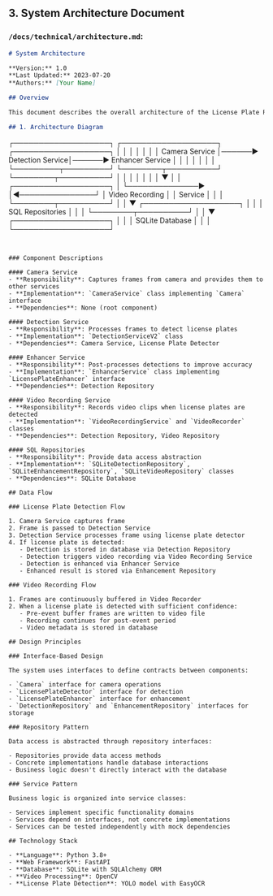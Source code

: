 ## 3. System Architecture Document

### `/docs/technical/architecture.md`:

~~~markdown
# System Architecture

**Version:** 1.0
**Last Updated:** 2023-07-20
**Authors:** [Your Name]

## Overview

This document describes the overall architecture of the License Plate Recognition System, focusing on the relationships between components and the data flow through the system.

## 1. Architecture Diagram

~~~
┌───────────────────┐      ┌───────────────────┐      ┌───────────────────┐
│                   │      │                   │      │                   │
│  Camera Service   │──────▶  Detection Service│──────▶ Enhancer Service │
│                   │      │                   │      │                   │
└─────────┬─────────┘      └────────┬──────────┘      └────────┬──────────┘
          │                         │                          │
          │                         │                          │
          │                         ▼                          │
          │              ┌───────────────────┐                 │
          └──────────────▶                   │◀───────────────┘
                         │ Video Recording   │
                         │     Service       │
                         │                   │
                         └────────┬──────────┘
                                  │
                                  │
                                  ▼
                         ┌───────────────────┐
                         │                   │
                         │  SQL Repositories │
                         │                   │
                         └────────┬──────────┘
                                  │
                                  │
                                  ▼
                         ┌───────────────────┐
                         │                   │
                         │  SQLite Database  │
                         │                   │
                         └───────────────────┘

~~~


### Component Descriptions

#### Camera Service
- **Responsibility**: Captures frames from camera and provides them to other services
- **Implementation**: `CameraService` class implementing `Camera` interface
- **Dependencies**: None (root component)

#### Detection Service
- **Responsibility**: Processes frames to detect license plates
- **Implementation**: `DetectionServiceV2` class
- **Dependencies**: Camera Service, License Plate Detector

#### Enhancer Service
- **Responsibility**: Post-processes detections to improve accuracy
- **Implementation**: `EnhancerService` class implementing `LicensePlateEnhancer` interface
- **Dependencies**: Detection Repository

#### Video Recording Service
- **Responsibility**: Records video clips when license plates are detected
- **Implementation**: `VideoRecordingService` and `VideoRecorder` classes
- **Dependencies**: Detection Repository, Video Repository

#### SQL Repositories
- **Responsibility**: Provide data access abstraction
- **Implementation**: `SQLiteDetectionRepository`, `SQLiteEnhancementRepository`, `SQLiteVideoRepository` classes
- **Dependencies**: SQLite Database

## Data Flow

### License Plate Detection Flow

1. Camera Service captures frame
2. Frame is passed to Detection Service
3. Detection Service processes frame using license plate detector
4. If license plate is detected:
   - Detection is stored in database via Detection Repository
   - Detection triggers video recording via Video Recording Service
   - Detection is enhanced via Enhancer Service
   - Enhanced result is stored via Enhancement Repository

### Video Recording Flow

1. Frames are continuously buffered in Video Recorder
2. When a license plate is detected with sufficient confidence:
   - Pre-event buffer frames are written to video file
   - Recording continues for post-event period
   - Video metadata is stored in database

## Design Principles

### Interface-Based Design

The system uses interfaces to define contracts between components:

- `Camera` interface for camera operations
- `LicensePlateDetector` interface for detection
- `LicensePlateEnhancer` interface for enhancement
- `DetectionRepository` and `EnhancementRepository` interfaces for storage

### Repository Pattern

Data access is abstracted through repository interfaces:

- Repositories provide data access methods
- Concrete implementations handle database interactions
- Business logic doesn't directly interact with the database

### Service Pattern

Business logic is organized into service classes:

- Services implement specific functionality domains
- Services depend on interfaces, not concrete implementations
- Services can be tested independently with mock dependencies

## Technology Stack

- **Language**: Python 3.8+
- **Web Framework**: FastAPI
- **Database**: SQLite with SQLAlchemy ORM
- **Video Processing**: OpenCV
- **License Plate Detection**: YOLO model with EasyOCR